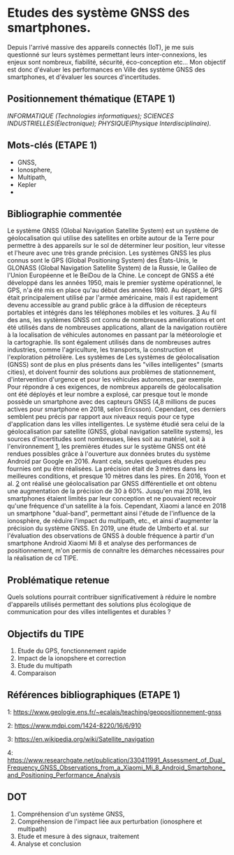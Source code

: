 # Etudes des système GNSS des smartphones.
Depuis l'arrivé massive des appareils connectés (IoT), je me suis questionné sur leurs systèmes permettant leurs inter-connexions, les enjeux sont nombreux,
fiabilité, sécurité, éco-conception etc... Mon objectif est donc d'évaluer les performances en Ville des système GNSS des smartphones, et d'évaluer les sources
d'incertitudes.

## Positionnement thématique (ETAPE 1) 

*INFORMATIQUE (Technologies informatiques); SCIENCES INDUSTRIELLES(Électronique); PHYSIQUE(Physique Interdisciplinaire).*

## Mots-clés (ETAPE 1) 
* GNSS,  
* Ionosphere,
* Multipath,
* Kepler
* 


## Bibliographie commentée 

Le système GNSS (Global Navigation Satellite System) est un système de géolocalisation qui utilise des satellites en orbite autour de la Terre pour permettre à des appareils sur le sol de déterminer leur position, leur vitesse et l'heure avec une très grande précision. Les systèmes GNSS les plus connus sont le GPS (Global Positioning System) des États-Unis, le GLONASS (Global Navigation Satellite System) de la Russie, le Galileo de l'Union Européenne et le BeiDou de la Chine.
Le concept de GNSS a été développé dans les années 1950, mais le premier système opérationnel, le GPS, n'a été mis en place qu'au début des années 1980. Au départ, le GPS était principalement utilisé par l'armée américaine, mais il est rapidement devenu accessible au grand public grâce à la diffusion de récepteurs portables et intégrés dans les téléphones mobiles et les voitures. [3]
Au fil des ans, les systèmes GNSS ont connu de nombreuses améliorations et ont été utilisés dans de nombreuses applications, allant de la navigation routière à la localisation de véhicules autonomes en passant par la météorologie et la cartographie. Ils sont également utilisés dans de nombreuses autres industries, comme l'agriculture, les transports, la construction et l'exploration pétrolière.
Les systèmes de Les systèmes de géolocalisation (GNSS) sont de plus en plus présents dans les "villes intelligentes" (smarts cities), et doivent fournir des solutions aux problèmes de stationnement, d'intervention d'urgence et pour les véhicules autonomes, par exemple. Pour répondre à ces exigences, de nombreux appareils de géolocalisation ont été déployés et leur nombre a explosé, car presque tout le monde possède un smartphone avec des capteurs GNSS (4,8 millions de puces actives pour smartphone en 2018, selon Ericsson). Cependant, ces derniers semblent peu précis par rapport aux niveaux requis pour ce type d'application dans les villes intelligentes.
Le système étudié sera celui de la géolocalisation par satellite (GNSS, global navigation satellite systems), les sources d'incertitudes sont nombreuses, liées soit au matériel, soit à l'environnement [1], les premières études sur le système GNSS ont été rendues possibles grâce à l'ouverture aux données brutes du système Android par Google en 2016. Avant cela, seules quelques études peu fournies ont pu être réalisées. La précision était de 3 mètres dans les meilleures conditions, et presque 10 mètres dans les pires. En 2016, Yoon et al. [2] ont réalisé une géolocalisation par GNSS différentielle et ont obtenu une augmentation de la précision de 30 à 60%. Jusqu'en mai 2018, les smartphones étaient limités par leur conception et ne pouvaient recevoir qu'une fréquence d'un satellite à la fois. Cependant, Xiaomi a lancé en 2018 un smartphone "dual-band", permettant ainsi l'étude de l'influence de la ionosphère, de réduire l'impact du multipath, etc., et ainsi d'augmenter la précision du système GNSS. En 2019, une étude de Umberto et al. sur l'évaluation des observations de GNSS à double fréquence à partir d'un smartphone Android Xiaomi Mi 8 et analyse des performances de positionnement, m'on permis de connaître les démarches nécessaires pour la réalisation de cd TIPE.

## Problématique retenue 
Quels solutions pourrait contribuer significativement à réduire le nombre d'appareils utilisés permettant des solutions plus écologique de communication pour des 
villes intelligentes et durables ?

## Objectifs du TIPE 
1. Etude du GPS, fonctionnement rapide
2. Impact de la ionopshere et correction
3. Etude du multipath
4. Comparaison


## Références bibliographiques (ETAPE 1) 
[1]: https://www.geologie.ens.fr/~ecalais/teaching/geopositionnement-gnss
1: https://www.geologie.ens.fr/~ecalais/teaching/geopositionnement-gnss

[2]: https://www.mdpi.com/1424-8220/16/6/910
2: https://www.mdpi.com/1424-8220/16/6/910

[3]: https://en.wikipedia.org/wiki/Satellite_navigation
3: https://en.wikipedia.org/wiki/Satellite_navigation

[4]: https://www.researchgate.net/publication/330411991_Assessment_of_Dual_Frequency_GNSS_Observations_from_a_Xiaomi_Mi_8_Android_Smartphone_and_Positioning_Performance_Analysis
4: https://www.researchgate.net/publication/330411991_Assessment_of_Dual_Frequency_GNSS_Observations_from_a_Xiaomi_Mi_8_Android_Smartphone_and_Positioning_Performance_Analysis

## DOT
1. Compréhension d'un système GNSS,
2. Compréhension de l'impact liée aux perturbation (ionosphere et multipath)
3. Etude et mesure à des signaux, traitement
4. Analyse et conclusion
